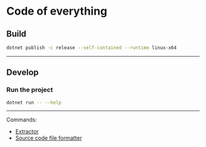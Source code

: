 # Code of everything

## Build
```bash
dotnet publish -c release --self-contained --runtime linux-x64
```

---

## Develop
### Run the project
```bash
dotnet run -- --help
```

---

Commands:
- [Extractor](src/Commands/Extractor/README.md)
- [Source code file formatter](src/Commands/SourceCodeFormatter/README.md)
